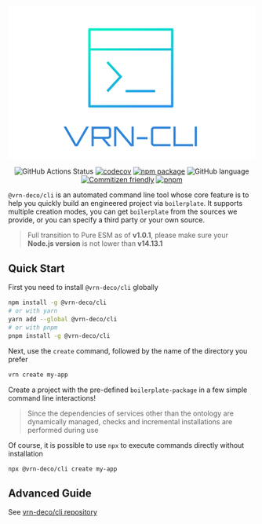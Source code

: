 <div align="center">

<a href="https://github.com/vrn-deco/cli">
<img src="../../docs/images/cli-logo.png" width="600" alt="vrn-cli" />
</a>

![GitHub Actions Status](https://github.com/vrn-deco/cli/actions/workflows/ci-test.yml/badge.svg)
[![codecov](https://codecov.io/gh/vrn-deco/cli/branch/main/graph/badge.svg?token=9PA5BCTSFB)](https://codecov.io/gh/vrn-deco/cli)
[![npm package](https://badgen.net/npm/v/@vrn-deco/cli)](https://www.npmjs.com/package/@vrn-deco/cli)
![GitHub language](https://img.shields.io/github/languages/top/vrn-deco/cli.svg)
[![Commitizen friendly](https://img.shields.io/badge/commitizen-friendly-brightgreen.svg)](http://commitizen.github.io/cz-cli/)
[![pnpm](https://img.shields.io/badge/maintained%20with-pnpm-f49033.svg)](https://pnpm.io/)

</div>

`@vrn-deco/cli` is an automated command line tool whose core feature is to help you quickly build an engineered project via `boilerplate`. It supports multiple creation modes, you can get `boilerplate` from the sources we provide, or you can specify a third party or your own source.

> Full transition to Pure ESM as of **v1.0.1**, please make sure your **Node.js version** is not lower than **v14.13.1**

## Quick Start

First you need to install `@vrn-deco/cli` globally

```sh
npm install -g @vrn-deco/cli
# or with yarn
yarn add --global @vrn-deco/cli
# or with pnpm
pnpm install -g @vrn-deco/cli
```

Next, use the `create` command, followed by the name of the directory you prefer

```sh
vrn create my-app
```

Create a project with the pre-defined `boilerplate-package` in a few simple command line interactions!

> Since the dependencies of services other than the ontology are dynamically managed, checks and incremental installations are performed during use

Of course, it is possible to use `npx` to execute commands directly without installation

```sh
npx @vrn-deco/cli create my-app
```

## Advanced Guide

See [vrn-deco/cli repository](https://github.com/vrn-deco/cli)
